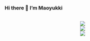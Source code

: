 ### Hi there 👋 I’m Maoyukki
<br>


<!--
**Maoyukki/Maoyukki** is a ✨ _special_ ✨ repository because its `README.md` (this file) appears on your GitHub profile.

Here are some ideas to get you started:

- 🔭 I’m currently working on ...
- 🌱 I’m currently learning ...
- 👯 I’m looking to collaborate on ...
- 🤔 I’m looking for help with ...
- 💬 Ask me about ...
- 📫 How to reach me: ...
- 😄 Pronouns: ...
- ⚡ Fun fact: ...
-->

<div align="center">
	<img  src="https://github-readme-stats.vercel.app/api?username=Maoyukki&show_icons=true&theme=dark&count_private=true" />
</div>
<div align="center">
	<img  src="https://github-readme-stats.vercel.app/api/top-langs/?username=Maoyukki&theme=dark&layout=compact" />
</div>

<div align="center">
	<img  src="https://github-readme-streak-stats.herokuapp.com/?user=sun0225SUN" />
</div>
